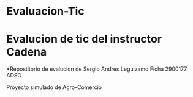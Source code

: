 # Evaluacion-Tic
# Evalucion de tic del instructor Cadena
*Repostitorio de evalucion de Sergio Andres Leguizamo
Ficha 2900177 ADSO

Proyecto simulado de Agro-Comercio
